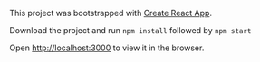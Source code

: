 This project was bootstrapped with [Create React App](https://github.com/facebook/create-react-app).

Download the project and run `npm install` followed by `npm start` 

Open [http://localhost:3000](http://localhost:3000) to view it in the browser.



